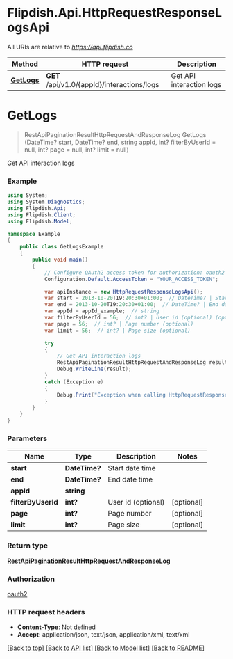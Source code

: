 # Flipdish.Api.HttpRequestResponseLogsApi

All URIs are relative to *https://api.flipdish.co*

Method | HTTP request | Description
------------- | ------------- | -------------
[**GetLogs**](HttpRequestResponseLogsApi.md#getlogs) | **GET** /api/v1.0/{appId}/interactions/logs | Get API interaction logs


<a name="getlogs"></a>
# **GetLogs**
> RestApiPaginationResultHttpRequestAndResponseLog GetLogs (DateTime? start, DateTime? end, string appId, int? filterByUserId = null, int? page = null, int? limit = null)

Get API interaction logs

### Example
```csharp
using System;
using System.Diagnostics;
using Flipdish.Api;
using Flipdish.Client;
using Flipdish.Model;

namespace Example
{
    public class GetLogsExample
    {
        public void main()
        {
            // Configure OAuth2 access token for authorization: oauth2
            Configuration.Default.AccessToken = "YOUR_ACCESS_TOKEN";

            var apiInstance = new HttpRequestResponseLogsApi();
            var start = 2013-10-20T19:20:30+01:00;  // DateTime? | Start date time
            var end = 2013-10-20T19:20:30+01:00;  // DateTime? | End date time
            var appId = appId_example;  // string | 
            var filterByUserId = 56;  // int? | User id (optional) (optional) 
            var page = 56;  // int? | Page number (optional) 
            var limit = 56;  // int? | Page size (optional) 

            try
            {
                // Get API interaction logs
                RestApiPaginationResultHttpRequestAndResponseLog result = apiInstance.GetLogs(start, end, appId, filterByUserId, page, limit);
                Debug.WriteLine(result);
            }
            catch (Exception e)
            {
                Debug.Print("Exception when calling HttpRequestResponseLogsApi.GetLogs: " + e.Message );
            }
        }
    }
}
```

### Parameters

Name | Type | Description  | Notes
------------- | ------------- | ------------- | -------------
 **start** | **DateTime?**| Start date time | 
 **end** | **DateTime?**| End date time | 
 **appId** | **string**|  | 
 **filterByUserId** | **int?**| User id (optional) | [optional] 
 **page** | **int?**| Page number | [optional] 
 **limit** | **int?**| Page size | [optional] 

### Return type

[**RestApiPaginationResultHttpRequestAndResponseLog**](RestApiPaginationResultHttpRequestAndResponseLog.md)

### Authorization

[oauth2](../README.md#oauth2)

### HTTP request headers

 - **Content-Type**: Not defined
 - **Accept**: application/json, text/json, application/xml, text/xml

[[Back to top]](#) [[Back to API list]](../README.md#documentation-for-api-endpoints) [[Back to Model list]](../README.md#documentation-for-models) [[Back to README]](../README.md)

